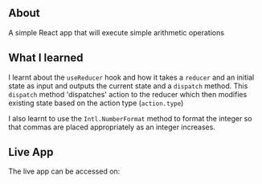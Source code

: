 ## About

A simple React app that will execute simple arithmetic operations

## What I learned

I learnt about the `useReducer` hook and how it takes a `reducer` and an initial state as input and outputs the current state and a `dispatch` method. This `dispatch` method 'dispatches' action to the reducer which then modifies existing state based on the action type (`action.type`)

I also learnt to use the `Intl.NumberFormat` method to format the integer so that commas are placed appropriately as an integer increases.

## Live App

The live app can be accessed on:
